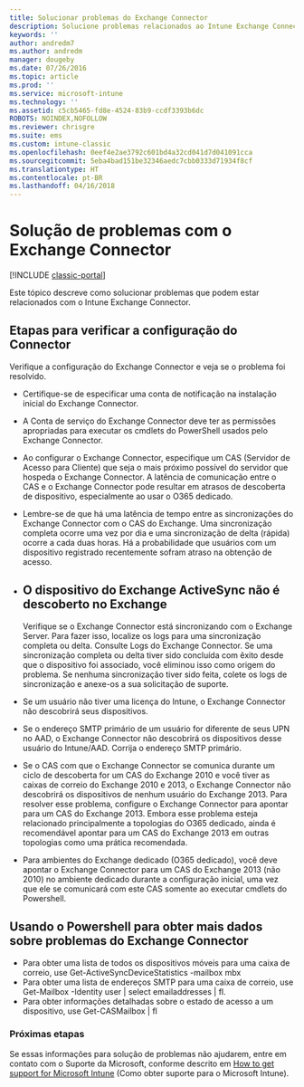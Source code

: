 ```yaml
---
title: Solucionar problemas do Exchange Connector
description: Solucione problemas relacionados ao Intune Exchange Connector.
keywords: ''
author: andredm7
ms.author: andredm
manager: dougeby
ms.date: 07/26/2016
ms.topic: article
ms.prod: ''
ms.service: microsoft-intune
ms.technology: ''
ms.assetid: c5cb5465-fd8e-4524-83b9-ccdf3393b6dc
ROBOTS: NOINDEX,NOFOLLOW
ms.reviewer: chrisgre
ms.suite: ems
ms.custom: intune-classic
ms.openlocfilehash: 0eef4e2ae3792c601bd4a32cd041d7d041091cca
ms.sourcegitcommit: 5eba4bad151be32346aedc7cbb0333d71934f8cf
ms.translationtype: HT
ms.contentlocale: pt-BR
ms.lasthandoff: 04/16/2018
---
```

# <a name="troubleshoot-the-exchange-connector"></a>Solução de problemas com o Exchange Connector

[!INCLUDE [classic-portal](../includes/classic-portal.md)]

Este tópico descreve como solucionar problemas que podem estar relacionados com o Intune Exchange Connector.

## <a name="steps-for-checking-the-connector-configuration"></a>Etapas para verificar a configuração do Connector 

Verifique a configuração do Exchange Connector e veja se o problema foi resolvido.

- Certifique-se de especificar uma conta de notificação na instalação inicial do Exchange Connector.
- A Conta de serviço do Exchange Connector deve ter as permissões apropriadas para executar os cmdlets do PowerShell usados pelo Exchange Connector.
- Ao configurar o Exchange Connector, especifique um CAS (Servidor de Acesso para Cliente) que seja o mais próximo possível do servidor que hospeda o Exchange Connector. A latência de comunicação entre o CAS e o Exchange Connector pode resultar em atrasos de descoberta de dispositivo, especialmente ao usar o O365 dedicado.
- Lembre-se de que há uma latência de tempo entre as sincronizações do Exchange Connector com o CAS do Exchange. Uma sincronização completa ocorre uma vez por dia e uma sincronização de delta (rápida) ocorre a cada duas horas. Há a probabilidade que usuários com um dispositivo registrado recentemente sofram atraso na obtenção de acesso.
- 
  ## <a name="exchange-activesync-device-not-discovered-from-exchange"></a>O dispositivo do Exchange ActiveSync não é descoberto no Exchange
  Verifique se o Exchange Connector está sincronizando com o Exchange Server. Para fazer isso, localize os logs para uma sincronização completa ou delta. Consulte Logs do Exchange Connector. Se uma sincronização completa ou delta tiver sido concluída com êxito desde que o dispositivo foi associado, você eliminou isso como origem do problema. Se nenhuma sincronização tiver sido feita, colete os logs de sincronização e anexe-os a sua solicitação de suporte.

- Se um usuário não tiver uma licença do Intune, o Exchange Connector não descobrirá seus dispositivos.
- Se o endereço SMTP primário de um usuário for diferente de seus UPN no AAD, o Exchange Connector não descobrirá os dispositivos desse usuário do Intune/AAD. Corrija o endereço SMTP primário.
- Se o CAS com que o Exchange Connector se comunica durante um ciclo de descoberta for um CAS do Exchange 2010 e você tiver as caixas de correio do Exchange 2010 e 2013, o Exchange Connector não descobrirá os dispositivos de nenhum usuário do Exchange 2013. Para resolver esse problema, configure o Exchange Connector para apontar para um CAS do Exchange 2013.  Embora esse problema esteja relacionado principalmente a topologias do O365 dedicado, ainda é recomendável apontar para um CAS do Exchange 2013 em outras topologias como uma prática recomendada.
- Para ambientes do Exchange dedicado (O365 dedicado), você deve apontar o Exchange Connector para um CAS do Exchange 2013 (não 2010) no ambiente dedicado durante a configuração inicial, uma vez que ele se comunicará com este CAS somente ao executar cmdlets do Powershell.


## <a name="using-powershell-to-get-more-data-on-exchange-connector-issues"></a>Usando o Powershell para obter mais dados sobre problemas do Exchange Connector
- Para obter uma lista de todos os dispositivos móveis para uma caixa de correio, use Get-ActiveSyncDeviceStatistics -mailbox mbx
- Para obter uma lista de endereços SMTP para uma caixa de correio, use Get-Mailbox -Identity user | select emailaddresses | fl.
- Para obter informações detalhadas sobre o estado de acesso a um dispositivo, use Get-CASMailbox <upn> | fl

### <a name="next-steps"></a>Próximas etapas
Se essas informações para solução de problemas não ajudarem, entre em contato com o Suporte da Microsoft, conforme descrito em [How to get support for Microsoft Intune](how-to-get-support-for-microsoft-intune.md) (Como obter suporte para o Microsoft Intune).

